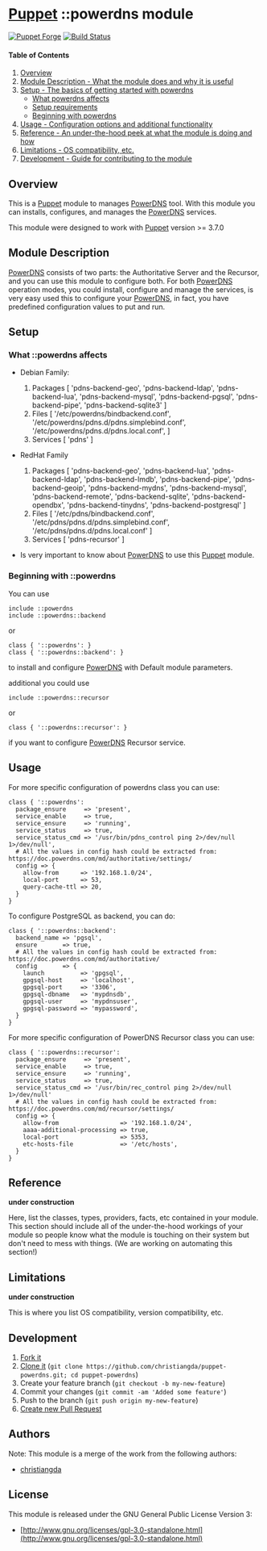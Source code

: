 # [Puppet](https://puppetlabs.com/) ::powerdns module

[![Puppet Forge](http://img.shields.io/puppetforge/v/christiangda/powerdns.svg)](https://forge.puppetlabs.com/christiangda/powerdns)
[![Build Status](https://travis-ci.org/christiangda/puppet-powerdns.svg?branch=master)](https://travis-ci.org/christiangda/puppet-powerdns)

#### Table of Contents

1. [Overview](#overview)
2. [Module Description - What the module does and why it is useful](#module-description)
3. [Setup - The basics of getting started with powerdns](#setup)
    * [What powerdns affects](#what-powerdns-affects)
    * [Setup requirements](#setup-requirements)
    * [Beginning with powerdns](#beginning-with-powerdns)
4. [Usage - Configuration options and additional functionality](#usage)
5. [Reference - An under-the-hood peek at what the module is doing and how](#reference)
5. [Limitations - OS compatibility, etc.](#limitations)
6. [Development - Guide for contributing to the module](#development)

## Overview

This is a [Puppet](https://puppetlabs.com/) module to manages [PowerDNS](https://www.powerdns.com/) tool.  With this module you can installs, configures, and manages the [PowerDNS](https://www.powerdns.com/) services.

This module were designed to work with [Puppet](https://puppetlabs.com/) version >= 3.7.0

## Module Description

[PowerDNS](https://www.powerdns.com/) consists of two parts: the Authoritative Server and the Recursor, and you can use this module to configure both.
For both [PowerDNS](https://www.powerdns.com/) operation modes, you could install, configure and manage the services,  is very easy used this to configure your [PowerDNS](https://www.powerdns.com/), in fact, you have predefined configuration values to put and run.

## Setup

### What ::powerdns affects

* Debian Family:
    1. Packages [
      'pdns-backend-geo',
      'pdns-backend-ldap',
      'pdns-backend-lua',
      'pdns-backend-mysql',
      'pdns-backend-pgsql',
      'pdns-backend-pipe',
      'pdns-backend-sqlite3'
    ]
    2. Files [
      '/etc/powerdns/bindbackend.conf',
      '/etc/powerdns/pdns.d/pdns.simplebind.conf',
      '/etc/powerdns/pdns.d/pdns.local.conf',
    ]
    3. Services [
      'pdns'
    ]
* RedHat Family
    1. Packages [
      'pdns-backend-geo',
      'pdns-backend-lua',
      'pdns-backend-ldap',
      'pdns-backend-lmdb',
      'pdns-backend-pipe',
      'pdns-backend-geoip',
      'pdns-backend-mydns',
      'pdns-backend-mysql',
      'pdns-backend-remote',
      'pdns-backend-sqlite',
      'pdns-backend-opendbx',
      'pdns-backend-tinydns',
      'pdns-backend-postgresql'
    ]
    2. Files [
      '/etc/pdns/bindbackend.conf',
      '/etc/pdns/pdns.d/pdns.simplebind.conf',
      '/etc/pdns/pdns.d/pdns.local.conf'
    ]
    3. Services [
      'pdns-recursor'
    ]

* Is very important to know about [PowerDNS](https://www.powerdns.com/) to use this [Puppet](https://puppetlabs.com/) module.

### Beginning with ::powerdns

You can use
```puppet
include ::powerdns
include ::powerdns::backend
```
or
```puppet
class { '::powerdns': }
class { '::powerdns::backend': }
```
to install and configure [PowerDNS](https://www.powerdns.com/) with Default module parameters.

additional you could use
```puppet
include ::powerdns::recursor
```
or
```puppet
class { '::powerdns::recursor': }
```
if you want to configure [PowerDNS](https://www.powerdns.com/) Recursor service.

## Usage

For more specific configuration of powerdns class you can use:
```puppet
class { '::powerdns':
  package_ensure     => 'present',
  service_enable     => true,
  service_ensure     => 'running',
  service_status     => true,
  service_status_cmd => '/usr/bin/pdns_control ping 2>/dev/null 1>/dev/null',
  # All the values in config hash could be extracted from: https://doc.powerdns.com/md/authoritative/settings/
  config => {
    allow-from      => '192.168.1.0/24',
    local-port      => 53,
    query-cache-ttl => 20,
  }
}
```
To configure PostgreSQL as backend, you can do:
```puppet
class { '::powerdns::backend':
  backend_name => 'pgsql',
  ensure       => true,
  # All the values in config hash could be extracted from: https://doc.powerdns.com/md/authoritative/
  config       => {
    launch          => 'gpgsql',
    gpgsql-host     => 'localhost',
    gpgsql-port     => '3306',
    gpgsql-dbname   => 'mypdnsdb',
    gpgsql-user     => 'mypdnsuser',
    gpgsql-password => 'mypassword',
  }
}
```

For more specific configuration of PowerDNS Recursor class you can use:
```puppet
class { '::powerdns::recursor':
  package_ensure     => 'present',
  service_enable     => true,
  service_ensure     => 'running',
  service_status     => true,
  service_status_cmd => '/usr/bin/rec_control ping 2>/dev/null 1>/dev/null'
  # All the values in config hash could be extracted from: https://doc.powerdns.com/md/recursor/settings/
  config => {
    allow-from                 => '192.168.1.0/24',
    aaaa-additional-processing => true,
    local-port                 => 5353,
    etc-hosts-file             => '/etc/hosts',
  }
}
```

## Reference

**under construction**

Here, list the classes, types, providers, facts, etc contained in your module.
This section should include all of the under-the-hood workings of your module so
people know what the module is touching on their system but don't need to mess
with things. (We are working on automating this section!)

## Limitations

**under construction**

This is where you list OS compatibility, version compatibility, etc.

## Development

1. [Fork it](https://github.com/christiangda/puppet-powerdns#fork-destination-box)
2. [Clone it](https://github.com/christiangda/puppet-powerdns.git) (`git clone https://github.com/christiangda/puppet-powerdns.git; cd puppet-powerdns`)
3. Create your feature branch (`git checkout -b my-new-feature`)
4. Commit your changes (`git commit -am 'Added some feature'`)
5. Push to the branch (`git push origin my-new-feature`)
6. [Create new Pull Request](https://github.com/christiangda/puppet-powerdns/pull/new/master)


## Authors

Note: This module is a merge of the work from the following authors:
* [christiangda](https://github.com/christiangda)

## License

This module is released under the GNU General Public License Version 3:

* [http://www.gnu.org/licenses/gpl-3.0-standalone.html](http://www.gnu.org/licenses/gpl-3.0-standalone.html)
